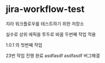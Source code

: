 # jira-workflow-test

지라 워크플로우를 테스트하기 위한 저장소

실수로 상위 에픽을 투두로 바꿈
두번째 작업 적용

1.0.1 의 첫번째 작업

23번 작업 진행 완료
asdfasdf
asdfasdf
버그해결